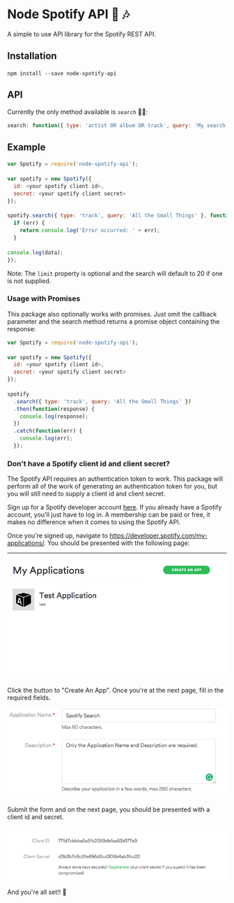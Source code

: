 # Node Spotify API 🚀 🎶 

A simple to use API library for the Spotify REST API. 

## Installation

`npm install --save node-spotify-api`

## API

Currently the only method available is `search` 🤷‍♂️:

```js
search: function({ type: 'artist OR album OR track', query: 'My search query', limit: 20 }, callback);
```

## Example

```js
var Spotify = require('node-spotify-api');

var spotify = new Spotify({
  id: <your spotify client id>,
  secret: <your spotify client secret>
});

spotify.search({ type: 'track', query: 'All the Small Things' }, function(err, data) {
  if (err) {
    return console.log('Error occurred: ' + err);
  }

console.log(data); 
});
```

Note: The `limit` property is optional and the search will default to 20 if one is not supplied.

### Usage with Promises

This package also optionally works with promises. Just omit the callback parameter and the search method returns a promise object containing the response:

```js
var Spotify = require('node-spotify-api');

var spotify = new Spotify({
  id: <your spotify client id>,
  secret: <your spotify client secret>
});

spotify
  .search({ type: 'track', query: 'All the Small Things' })
  .then(function(response) {
    console.log(response);
  })
  .catch(function(err) {
    console.log(err);
  });
```

### Don't have a Spotify client id and client secret?

The Spotify API requires an authentication token to work. This package will perform all of the work of generating an authentication token for you, but you will still need to supply a client id and client secret.

Sign up for a Spotify developer account [here](https://developer.spotify.com/my-applications/#!/login). If you already have a Spotify account, you'll just have to log in. A membership can be paid or free, it makes no difference when it comes to using the Spotify API.

Once you're signed up, navigate to <https://developer.spotify.com/my-applications/>. You should be presented with the following page:

![Applications](Images/1-Applications.png)

Click the button to "Create An App". Once you're at the next page, fill in the required fields.

![Required](Images/2-Required.png)

Submit the form and on the next page, you should be presented with a client id and secret.

![Key](Images/3-Key.png)

And you're all set!! 🎉 
